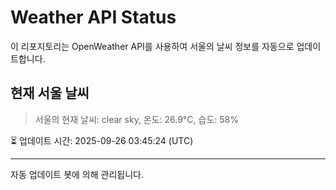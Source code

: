 
# Weather API Status

이 리포지토리는 OpenWeather API를 사용하여 서울의 날씨 정보를 자동으로 업데이트합니다.

## 현재 서울 날씨
> 서울의 현재 날씨: clear sky, 온도: 26.9°C, 습도: 58%

⏳ 업데이트 시간: 2025-09-26 03:45:24 (UTC)

---
자동 업데이트 봇에 의해 관리됩니다.

